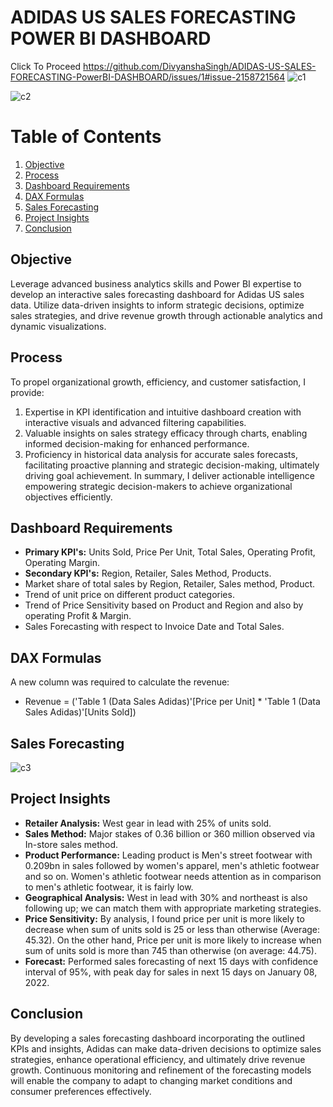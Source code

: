 # ADIDAS US SALES FORECASTING POWER BI DASHBOARD

Click To Proceed
https://github.com/DivyanshaSingh/ADIDAS-US-SALES-FORECASTING-PowerBI-DASHBOARD/issues/1#issue-2158721564
![c1](https://github.com/DivyanshaSingh/ADIDAS-US-SALES-FORECASTING-PowerBI-DASHBOARD/assets/119395726/63ba4175-341e-4669-8ddb-2ec4e68aa6da)

![c2](https://github.com/DivyanshaSingh/ADIDAS-US-SALES-FORECASTING-PowerBI-DASHBOARD/assets/119395726/412aecaf-a536-47dd-afb1-960f5f45ba0d)
# Table of Contents
1. [Objective](#objective)
2. [Process](#process)
3. [Dashboard Requirements](#dashboard-requirements)
4. [DAX Formulas](#dax-formulas)
5. [Sales Forecasting](#sales-forecasting)
6. [Project Insights](#project-insights)
7. [Conclusion](#conclusion)

## Objective
Leverage advanced business analytics skills and Power BI expertise to develop an interactive sales forecasting dashboard for Adidas US sales data. Utilize data-driven insights to inform strategic decisions, optimize sales strategies, and drive revenue growth through actionable analytics and dynamic visualizations.

## Process
To propel organizational growth, efficiency, and customer satisfaction, I provide:
1. Expertise in KPI identification and intuitive dashboard creation with interactive visuals and advanced filtering capabilities.
2. Valuable insights on sales strategy efficacy through charts, enabling informed decision-making for enhanced performance.
3. Proficiency in historical data analysis for accurate sales forecasts, facilitating proactive planning and strategic decision-making, ultimately driving goal achievement.
In summary, I deliver actionable intelligence empowering strategic decision-makers to achieve organizational objectives efficiently.

## Dashboard Requirements
- **Primary KPI's:** Units Sold, Price Per Unit, Total Sales, Operating Profit, Operating Margin.
- **Secondary KPI's:** Region, Retailer, Sales Method, Products.
- Market share of total sales by Region, Retailer, Sales method, Product.
- Trend of unit price on different product categories.
- Trend of Price Sensitivity based on Product and Region and also by operating Profit & Margin.
- Sales Forecasting with respect to Invoice Date and Total Sales.

## DAX Formulas
A new column was required to calculate the revenue:
- Revenue = ('Table 1 (Data Sales Adidas)'[Price per Unit] * 'Table 1 (Data Sales Adidas)'[Units Sold])

## Sales Forecasting

![c3](https://github.com/DivyanshaSingh/ADIDAS-US-SALES-FORECASTING-PowerBI-DASHBOARD/assets/119395726/40133c5b-aa4e-4bf9-bb47-029f8b2c20e6)

## Project Insights

- **Retailer Analysis:** West gear in lead with 25% of units sold.
- **Sales Method:** Major stakes of 0.36 billion or 360 million observed via In-store sales method.
- **Product Performance:** Leading product is Men's street footwear with 0.209bn in sales followed by women's apparel, men's athletic footwear and so on. Women's athletic footwear needs attention as in comparison to men's athletic footwear, it is fairly low.
- **Geographical Analysis:** West in lead with 30% and northeast is also following up; we can match them with appropriate marketing strategies.
- **Price Sensitivity:** By analysis, I found price per unit is more likely to decrease when sum of units sold is 25 or less than otherwise (Average: 45.32). On the other hand, Price per unit is more likely to increase when sum of units sold is more than 745 than otherwise (on average: 44.75).
- **Forecast:** Performed sales forecasting of next 15 days with confidence interval of 95%, with peak day for sales in next 15 days on January 08, 2022.

## Conclusion

By developing a sales forecasting dashboard incorporating the outlined KPIs and insights, Adidas can make data-driven decisions to optimize sales strategies, enhance operational efficiency, and ultimately drive revenue growth. Continuous monitoring and refinement of the forecasting models will enable the company to adapt to changing market conditions and consumer preferences effectively.





